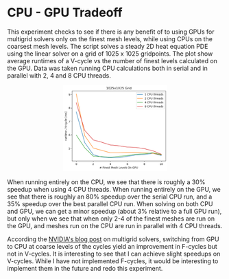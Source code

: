 # CPU - GPU Tradeoff

This experiment checks to see if there is any benefit of to using GPUs
for multigrid solvers only on the finest mesh levels, while using CPUs
on the coarsest mesh levels. The script solves a steady 2D heat
equation PDE using the linear solver on a grid of 1025 x 1025
gridpoints. The plot show average runtimes of a V-cycle vs the number
of finest levels calculated on the GPU. Data was taken running CPU
calculations both in serial and in parallel with 2, 4 and 8 CPU
threads.

<p align="center">
<img src="cpu_gpu_ratio_2d.png" height="200">
</p>

When running entirely on the CPU, we see that there is roughly a 30\%
speedup when using 4 CPU threads. When running entirely on the GPU, we
see that there is roughly an 80\% speedup over the serial CPU run, and
a 35\% speedup over the best parallel CPU run. When solving on both
CPU and GPU, we can get a minor speedup (about 3\% relative to a full
GPU run), but only when we see that when only 2-4 of the finest meshes
are run on the GPU, and meshes run on the CPU are run in parallel with
4 CPU threads.

According the [NVIDIA's blog
post](https://developer.nvidia.com/blog/high-performance-geometric-multi-grid-gpu-acceleration/)
on multigrid solvers, switching from GPU to CPU at coarse levels of
the cycles yield an improvement in F-cycles but not in V-cycles. It is
interesting to see that I can achieve slight speedups on
V-cycles. While I have not implemented F-cycles, it would be
interesting to implement them in the future and redo this experiment.
